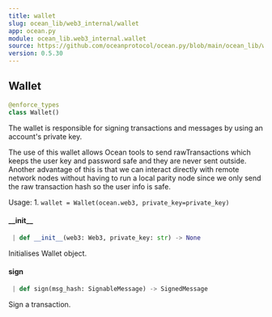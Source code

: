 ```yaml
---
title: wallet
slug: ocean_lib/web3_internal/wallet
app: ocean.py
module: ocean_lib.web3_internal.wallet
source: https://github.com/oceanprotocol/ocean.py/blob/main/ocean_lib/web3_internal/wallet.py
version: 0.5.30
---
```

## Wallet

```python
@enforce_types
class Wallet()
```

The wallet is responsible for signing transactions and messages by using an account's
private key.

The use of this wallet allows Ocean tools to send rawTransactions which keeps the user
key and password safe and they are never sent outside. Another advantage of this is that
we can interact directly with remote network nodes without having to run a local parity
node since we only send the raw transaction hash so the user info is safe.

Usage:
    1. `wallet = Wallet(ocean.web3, private_key=private_key)`

#### \_\_init\_\_

```python
 | def __init__(web3: Web3, private_key: str) -> None
```

Initialises Wallet object.

#### sign

```python
 | def sign(msg_hash: SignableMessage) -> SignedMessage
```

Sign a transaction.

